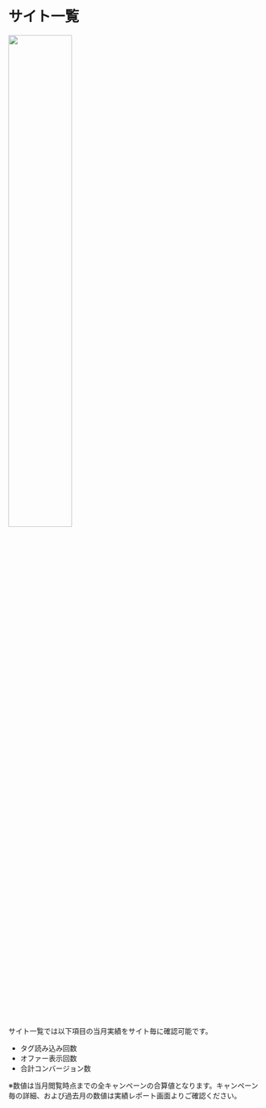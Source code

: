 # サイト一覧

<img src="https://github.com/f-code/code-mc-docs/blob/master/ja/images/s1.PNG" width=50%>

サイト一覧では以下項目の当月実績をサイト毎に確認可能です。
* タグ読み込み回数
* オファー表示回数
* 合計コンバージョン数

※数値は当月閲覧時点までの全キャンペーンの合算値となります。キャンペーン毎の詳細、および過去月の数値は実績レポート画面よりご確認ください。